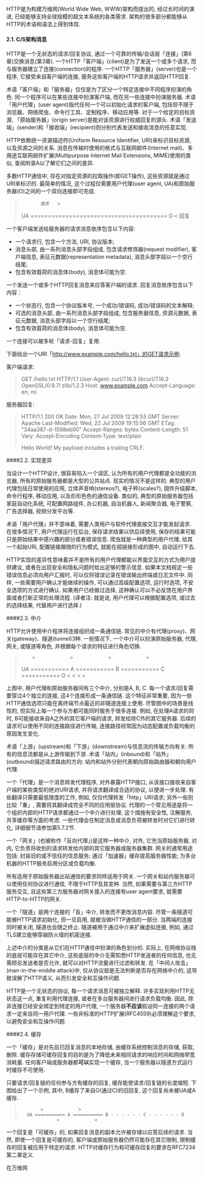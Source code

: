    HTTP是为构建万维网(World Wide Web, WWW)架构而提出的, 经过长时间的演进, 已经能够支持全球规模的超文本系统的各类需求. 架构的很多部分都能够从HTTP的术语和语法上得到体现.

#### 2.1. C/S架构消息

   HTTP是一个无状态的请求/回复协议, 通过一个可靠的传输/会话层「连接」(第6章)交换消息(第3章). 一个HTTP「客户端」(client)是为了发送一个或多个请求, 而与服务器建立了连接(connection)的程序. 一个HTTP「服务器」(server)也是一个程序, 它接受来自客户端的连接, 服务这些客户端的HTTP请求并返回HTTP回复.

   术语「客户端」和「服务器」仅仅是为了区分一个特定连接中不同程序扮演的角色. 同一个程序可以在某些连接中扮演客户端, 而在另一些连接中扮演服务器. 术语「用户代理」(user agent)指代任何一个可以初始化请求的客户端, 包括但不限于浏览器、网络爬虫、命令行工具、定制程序、移动应用等. 对于一个给定的目标资源, 「原始服务器」(origin server)是能对该资源进行权威回复的源头. 术语「发送端」(sender)和「接收端」(recipient)则分别代表发送和接收消息的任意实现.

   HTTP依赖统一资源描述符(Uniform Resource Identifier, URI)来标识目标资源, 以及资源之间的关系. 消息在传输时使用的格式与互联网邮件(Internet mail)、多用途互联网邮件扩展(Multipurpose Internet Mail Extensions, MIME)使用的类似, 查阅附录A以了解它们之间的差异.

   多数HTTP通信中, 存在对指定资源的拉取操作(即GET操作), 这些资源就是通过URI来标识的. 最简单的情况, 这个过程仅需要用户代理(user agent, UA)和原始服务器(O)之间的一个双向连接即可完成.

   >            请求   >
   >    UA ======================================= O
   >                                <   回复

   一个客户端发送给服务器的请求消息依序包含以下内容: 
   - 一个请求行, 包含一个方法, URI, 协议版本;
   - 消息头部, 由一系列消息头部字段组成, 包含请求修饰器(request modifier), 客户端信息, 表征元数据(representation metadata), 消息头部字段以一个空行结尾;
   - 包含有效载荷的消息体(body), 消息体可能为空.

   一个发送一个或多个HTTP回复消息来应答客户端的请求. 回复消息依序包含以下内容：
   - 一个状态行, 包含一个协议版本号, 一个成功/错误码, 成功/错误码的文本解释;
   - 可选的消息头部, 由一系列消息头部字段组成, 包含服务器信息, 资源元数据, 表征元数据, 消息头部字段以一个空行结尾;
   - 包含有效载荷的消息体(body), 消息体可能为空.

   一个连接可以被多轮「请求-回复」复用.

   下面给出一个URI「http://www.example.com/hello.txt」的GET请求示例.

   客户端请求:

   >  GET /hello.txt HTTP/1.1
   >  User-Agent: curl/7.16.3 libcurl/7.16.3 OpenSSL/0.9.7l zlib/1.2.3
   >  Host: www.example.com
   >  Accept-Language: en, mi   
   
   服务器回复:

   >  HTTP/1.1 200 OK
   >  Date: Mon, 27 Jul 2009 12:28:53 GMT
   >  Server: Apache
   >  Last-Modified: Wed, 22 Jul 2009 19:15:56 GMT
   >  ETag: "34aa387-d-1568eb00"
   >  Accept-Ranges: bytes
   >  Content-Length: 51
   >  Vary: Accept-Encoding
   >  Content-Type: text/plain
   >
   >  Hello World! My payload includes a trailing CRLF.

####2.2. 实现差异

   当设计一个HTTP设计, 很容易陷入一个误区, 认为所有的用户代理都是全功能的浏览器, 所有的原始服务器都是大型的公共站点. 现实的情况不是这样的. 典型的用户代理包括日常使用的应用, 立体声音响(stereos?), 电子秤(scales?), 固件升级脚本, 命令行程序, 移动应用, 以及形形色色的通信设备. 类似的, 典型的原始服务器包括家庭自动化系统, 可配置网路组件, 办公机器, 自治机器人, 新闻聚合器, 电子警察, 广告选择器, 视频分发平台等. 

   术语「用户代理」并不意味着, 需要人类用户与软件代理直接交互才能发起请求. 在很多情况下, 用户代理运行在后台, 保存请求结果以供后续使用, 保存的结果可能只是原始结果中感兴趣的部分或者错误信息. 爬虫就是一种典型的用户代理, 给其一个起始URI, 配置链接跟随的行为模式, 就能在超链接形成的图中, 自动运行下去.

   HTTP实现的差异性意味着并不是所有的用户代理都能以界面交互的方式为用户提供建议, 或者在出现安全和隐私问题时给出足够的警示信息. 如果本文档规定一些错误信息必须向用户汇报时, 可以仅将错误记录在错误输出终端或日志文件中. 同样, 一些需要用户确认才能继续的操作, 可以通过高级配置选项, 运行时选项, 不安全选项的方式进行确认. 如果用户已经做过选择, 这种确认可以不必反馈在用户界面或者打断正常的处理流程. (译者注: 就是说, 用户代理可以根据配置选项, 或过去的选择结果, 代替用户进行选择.)

####2.3. 中介

   HTTP允许使用中介程序将连接组织成一条通信链. 常见的中介有代理(proxy)、网关(gateway)、隧道(tunnel)3种. 一些情况下, 一个中介可以扮演原始服务器, 代理, 网关, 或隧道等角色, 并根据每个请求的特征进行角色切换.

   >         >             >             >             >
   >    UA =========== A =========== B =========== C =========== O
   >               <             <             <             <

   上图中, 用户代理和原始服务器间有三个中介, 分别是A, B, C. 每一个请求/回复需要穿过4个独立的连接, 这4个连接形成一条通信链. 这个特征非常重要, 因为一些HTTP通信选项只能在离终端节点最近的非隧道连接上使用. 尽管图中的场景是线性的, 但实际上每一个参与方都可能同时服务于很多连接. 例如, 在处理A请求的同时, B可能接收来自A之外的其它客户端的请求, 转发给除C外的其它服务器. 后续的请求可以使用不同的连接路径进行传输, 连接路径经常因为动态配置或负载均衡的原因发生变化.

   术语「上游」(upstream)和「下游」(downstream)与信息流的传输方向有关: 所有的信息流都是从上游传输到下游. 术语「站内」(inbound)和「站外」(outbound)描述请求路由的方向: 站内和站外分别代表朝向原始路由器和朝向用户代理.

   一个「代理」是一个消息转发代理程序, 对外暴露HTTP接口, 从该接口接收来自客户端的某些类型的绝对URI请求, 并将请求翻译成合适的协议, 以便进一步处理. 有些翻译只需要最低限度的工作, 例如, 仅仅代理转发「http」URI请求; 另外一些则比较「重」, 需要将其翻译成完全不同的应用层协议. 代理的一个常见用途是将一个组织内部的HTTP请求都通过一个中介进行处理, 这个措施有安全性, 注解服务, 共享缓存等方面的考虑. 一些代理会在制定消息或消息负荷被转发时对它们进行转化, 详细细节请参加第5.7.2节.

   一个「网关」(也被称作「反向代理」)是这样一种中介, 对外, 它充当原始服务器, 对内, 它负责将收到的请求转发给内部的其它服务器或服务器集群. 网关的通常用途包括: 封装旧的或不信任的信息服务; 通过「加速器」缓存提高服务器性能; 为多台机器的HTTP服务启用分区或负载均衡.

   所有适用于原始服务器出站通信的要求同样适用于网关. 一个网关和站内服务器可以使用任何协议进行通信, 不限于HTTP及其变种. 当然, 如果需要与第三方HTTP服务交互, 且这些第三方服务器对网关接入的连接有user agent要求, 就需要HTTP-to-HTTP的网关.

   一个「隧道」是两个连接的「盲」中介, 转发而不更改消息内容. 尽管一条隧道可能被HTTP请求初始化, 但一旦启用, 就被当做HTTP通信的一部分. 当两端的连接同时被关闭, 隧道也会随之终止. 隧道被用于通过中介来扩展虚拟连接, 例如, 通过TLS建立能够穿越防火墙的机密连接.

   上述中介的分类是从它们在HTTP通信中扮演的角色划分的. 实际上, 在网络协议栈的底层可能存在其它中介, 这些底层的中介无需知悉HTTP发送者的任何信息, 也无需顾忌发送者是否允许, 就可以对HTTP流量进行过滤和转发. 在「中间人攻击」(man-in-the-middle attack)中, 仅从协议层是无法判断是否存在网络中介的, 这导致误解了HTTP语义, 从而引发安全和互操作问题. 

   HTTP是一个无状态的协议, 每一个请求消息可被独立解释. 许多实现利用HTTP无状态这一点, 重复利用代理连接, 或者在多台服务器间进行请求负载均衡. 因此, 除非连接已经安全绑定到特定的用户代理, 一个服务器**不应该**假设同一连接的两个请求一定来自同一用户代理. 一些非标准的HTTP扩展(RFC4559)必须理解这个要求, 以避免安全和互操作问题.

####2.4. 缓存

   一个「缓存」是对先前已回复消息的本地存储, 由缓存系统控制消息的存储, 获取, 删除. 缓存存储可缓存回复的目的是为了降低未来相同请求的响应时间和网络带宽消耗量. 任何客户端或服务器都**可以**实现一个缓存, 当一个服务器以隧道方式运行时缓存不可使用.

   只要请求/回复链的任何参与方有缓存的回复, 缓存能使请求/回复链的长度缩短. 下图给出了一个示例, 其中, B缓存了来自O(通过C)的旧回复, 这个回复尚未被UA或A缓存.

   >
   >            >             >
   >       UA =========== A =========== B - - - - - - C - - - - - - O
   >                  <             <

   一个回复是「可缓存」的, 如果回复消息的副本允许被存储以应答后续的请求. 当然, 即使一个回复是可缓存的, 客户端或原始服务器仍然可能存在其它限制, 限制缓存的回复被应用于特定的请求. HTTP对缓存行为和可缓存回复的要求在RFC7234第二章定义.

   在万维网
